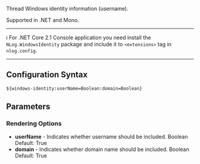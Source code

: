 Thread Windows identity information (username). 

Supported in .NET and Mono.

---
 ℹ️  For .NET Core 2.1 Console application you need install the `NLog.WindowsIdentity` package and include it
to `<extensions>` tag in `nlog.config`.

---

## Configuration Syntax
```
${windows-identity:userName=Boolean:domain=Boolean}
```

## Parameters
### Rendering Options
* **userName** - Indicates whether username should be included. Boolean Default: True
* **domain** - Indicates whether domain name should be included. Boolean Default: True